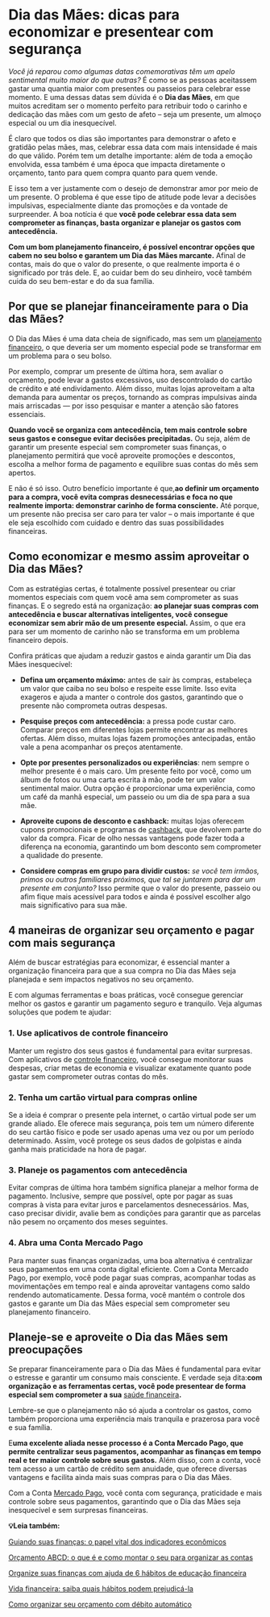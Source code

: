 # Dia das Mães: dicas para economizar e presentear com segurança

*Você já reparou como algumas datas comemorativas têm um apelo sentimental muito maior do que outras?* É como se as pessoas aceitassem gastar uma quantia maior com presentes ou passeios para celebrar esse momento. E uma dessas datas sem dúvida é o **Dia das Mães**, em que muitos acreditam ser o momento perfeito para retribuir todo o carinho e dedicação das mães com um gesto de afeto – seja um presente, um almoço especial ou um dia inesquecível.

É claro que todos os dias são importantes para demonstrar o afeto e gratidão pelas mães, mas, celebrar essa data com mais intensidade é mais do que válido. Porém tem um detalhe importante: além de toda a emoção envolvida, essa também é uma época que impacta diretamente o orçamento, tanto para quem compra quanto para quem vende.

E isso tem a ver justamente com o desejo de demonstrar amor por meio de um presente. O problema é que esse tipo de atitude pode levar a decisões impulsivas, especialmente diante das promoções e da vontade de surpreender. A boa notícia é que **você pode celebrar essa data sem comprometer as finanças, basta organizar e planejar os gastos com antecedência.**

**Com um bom planejamento financeiro, é possível encontrar opções que cabem no seu bolso e garantem um Dia das Mães marcante.** Afinal de contas, mais do que o valor do presente, o que realmente importa é o significado por trás dele. E, ao cuidar bem do seu dinheiro, você também cuida do seu bem-estar e do da sua família.

## **Por que se planejar financeiramente para o Dia das Mães?**

O Dia das Mães é uma data cheia de significado, mas sem um [planejamento financeiro](https://meubolso.mercadopago.com.br/planejamento-financeiro-para-sair-do-vermelho), o que deveria ser um momento especial pode se transformar em um problema para o seu bolso.

Por exemplo, comprar um presente de última hora, sem avaliar o orçamento, pode levar a gastos excessivos, uso descontrolado do cartão de crédito e até endividamento. Além disso, muitas lojas aproveitam a alta demanda para aumentar os preços, tornando as compras impulsivas ainda mais arriscadas — por isso pesquisar e manter a atenção são fatores essenciais.

**Quando você se organiza com antecedência, tem mais controle sobre seus gastos e consegue evitar decisões precipitadas.** Ou seja, além de garantir um presente especial sem comprometer suas finanças, o planejamento permitirá que você aproveite promoções e descontos, escolha a melhor forma de pagamento e equilibre suas contas do mês sem apertos.

E não é só isso. Outro benefício importante é que,**ao definir um orçamento para a compra, você evita compras desnecessárias e foca no que realmente importa: demonstrar carinho de forma consciente.** Até porque, um presente não precisa ser caro para ter valor – o mais importante é que ele seja escolhido com cuidado e dentro das suas possibilidades financeiras.

## **Como economizar e mesmo assim aproveitar o Dia das Mães?**

Com as estratégias certas, é totalmente possível presentear ou criar momentos especiais com quem você ama sem comprometer as suas finanças. E o segredo está na organização: **ao planejar suas compras com antecedência e buscar alternativas inteligentes, você consegue economizar sem abrir mão de um presente especial.** Assim, o que era para ser um momento de carinho não se transforma em um problema financeiro depois.

Confira práticas que ajudam a reduzir gastos e ainda garantir um Dia das Mães inesquecível:

- **Defina um orçamento máximo:** antes de sair às compras, estabeleça um valor que caiba no seu bolso e respeite esse limite. Isso evita exageros e ajuda a manter o controle dos gastos, garantindo que o presente não comprometa outras despesas.

- **Pesquise preços com antecedência:** a pressa pode custar caro. Comparar preços em diferentes lojas permite encontrar as melhores ofertas. Além disso, muitas lojas fazem promoções antecipadas, então vale a pena acompanhar os preços atentamente. 

- **Opte por presentes personalizados ou experiências**: nem sempre o melhor presente é o mais caro. Um presente feito por você, como um álbum de fotos ou uma carta escrita à mão, pode ter um valor sentimental maior. Outra opção é proporcionar uma experiência, como um café da manhã especial, um passeio ou um dia de spa para a sua mãe.

- **Aproveite cupons de desconto e cashback:** muitas lojas oferecem cupons promocionais e programas de [cashback](https://meubolso.mercadopago.com.br/vantagens-do-cashback-na-vida-financeira), que devolvem parte do valor da compra. Ficar de olho nessas vantagens pode fazer toda a diferença na economia, garantindo um bom desconto sem comprometer a qualidade do presente.

- **Considere compras em grupo para dividir custos:** *se você tem irmãos, primos ou outros familiares próximos, que tal se juntarem para dar um presente em conjunto?* Isso permite que o valor do presente, passeio ou afim fique mais acessível para todos e ainda é possível escolher algo mais significativo para sua mãe.

## **4 maneiras de organizar seu orçamento e pagar com mais segurança**

Além de buscar estratégias para economizar, é essencial manter a organização financeira para que a sua compra no Dia das Mães seja planejada e sem impactos negativos no seu orçamento.

E com algumas ferramentas e boas práticas, você consegue gerenciar melhor os gastos e garantir um pagamento seguro e tranquilo. Veja algumas soluções que podem te ajudar:

### **1. Use aplicativos de controle financeiro**

Manter um registro dos seus gastos é fundamental para evitar surpresas. Com aplicativos de [controle financeiro](https://meubolso.mercadopago.com.br/5-maneiras-de-economizar-dinheiro-e-ter-controle-financeiro), você consegue monitorar suas despesas, criar metas de economia e visualizar exatamente quanto pode gastar sem comprometer outras contas do mês.

### **2. Tenha um cartão virtual para compras online**

Se a ideia é comprar o presente pela internet, o cartão virtual pode ser um grande aliado. Ele oferece mais segurança, pois tem um número diferente do seu cartão físico e pode ser usado apenas uma vez ou por um período determinado. Assim, você protege os seus dados de golpistas e ainda ganha mais praticidade na hora de pagar.

### **3. Planeje os pagamentos com antecedência**

Evitar compras de última hora também significa planejar a melhor forma de pagamento. Inclusive, sempre que possível, opte por pagar as suas compras à vista para evitar juros e parcelamentos desnecessários. Mas, caso precisar dividir, avalie bem as condições para garantir que as parcelas não pesem no orçamento dos meses seguintes.

### **4. Abra uma Conta Mercado Pago**

Para manter suas finanças organizadas, uma boa alternativa é centralizar seus pagamentos em uma conta digital eficiente. Com a Conta Mercado Pago, por exemplo, você pode pagar suas compras, acompanhar todas as movimentações em tempo real e ainda aproveitar vantagens como saldo rendendo automaticamente. Dessa forma, você mantém o controle dos gastos e garante um Dia das Mães especial sem comprometer seu planejamento financeiro.

## **Planeje-se e aproveite o Dia das Mães sem preocupações**

Se preparar financeiramente para o Dia das Mães é fundamental para evitar o estresse e garantir um consumo mais consciente. E verdade seja dita:**com organização e as ferramentas certas, você pode presentear de forma especial sem comprometer a sua** [saúde financeira](https://meubolso.mercadopago.com.br/saude-financeira-dividas-boas)**.**

Lembre-se que o planejamento não só ajuda a controlar os gastos, como também proporciona uma experiência mais tranquila e prazerosa para você e sua família.

E**uma excelente aliada nesse processo é a Conta Mercado Pago, que permite centralizar seus pagamentos, acompanhar as finanças em tempo real e ter maior controle sobre seus gastos.** Além disso, com a conta, você tem acesso a um cartão de crédito sem anuidade, que oferece diversas vantagens e facilita ainda mais suas compras para o Dia das Mães.

Com a Conta [Mercado Pago](https://meubolso.mercadopago.com.br/controlar-contas-app-mercado-pago), você conta com segurança, praticidade e mais controle sobre seus pagamentos, garantindo que o Dia das Mães seja inesquecível e sem surpresas financeiras.

**💡Leia também:**

[Guiando suas finanças: o papel vital dos indicadores econômicos](https://meubolso.mercadopago.com.br/impacto-dos-indicadores-economicos-no-seu-bolso)

[Orçamento ABCD: o que é e como montar o seu para organizar as contas](https://meubolso.mercadopago.com.br/orcamento-abcd)

[Organize suas finanças com ajuda de 6 hábitos de educação financeira](https://meubolso.mercadopago.com.br/habitos-de-educacao-financeira-para-se-organizar)

[Vida financeira: saiba quais hábitos podem prejudicá-la](https://meubolso.mercadopago.com.br/habitos-que-prejudicam-sua-vida-financeira)

[Como organizar seu orçamento com débito automático](https://meubolso.mercadopago.com.br/debito-automatico)